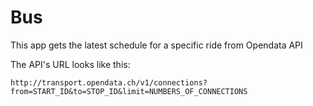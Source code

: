 # Bus

This app gets the latest schedule for a specific ride from Opendata API

The API's URL looks like this:

`http://transport.opendata.ch/v1/connections?from=START_ID&to=STOP_ID&limit=NUMBERS_OF_CONNECTIONS`

